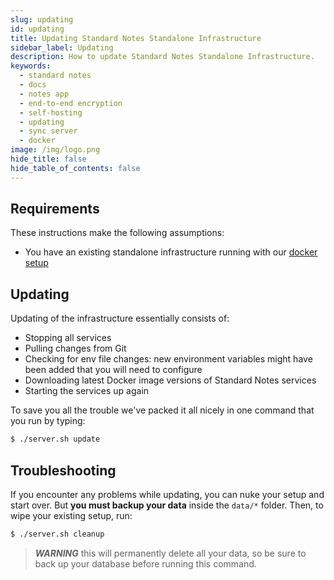 ```yaml
---
slug: updating
id: updating
title: Updating Standard Notes Standalone Infrastructure
sidebar_label: Updating
description: How to update Standard Notes Standalone Infrastructure.
keywords:
  - standard notes
  - docs
  - notes app
  - end-to-end encryption
  - self-hosting
  - updating
  - sync server
  - docker
image: /img/logo.png
hide_title: false
hide_table_of_contents: false
---
```


## Requirements

These instructions make the following assumptions:

- You have an existing standalone infrastructure running with our [docker setup](./docker.md)

## Updating

Updating of the infrastructure essentially consists of:

- Stopping all services
- Pulling changes from Git
- Checking for env file changes: new environment variables might have been added that you will need to configure
- Downloading latest Docker image versions of Standard Notes services
- Starting the services up again

To save you all the trouble we've packed it all nicely in one command that you run by typing:

```bash
$ ./server.sh update
```

## Troubleshooting

If you encounter any problems while updating, you can nuke your setup and start over. But **you must backup your data** inside the `data/*` folder. Then, to wipe your existing setup, run:

```bash
$ ./server.sh cleanup
```

> ***WARNING*** this will permanently delete all your data, so be sure to back up your database before running this command.
